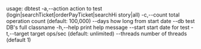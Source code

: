 usage: dbtest
 -a,--action <action>          action to test
                               (login|searchTicket|orderPayTicket|searchHi
                               story|all)
 -c,--count <number>           total operation count (default: 100,000)
    --days <day number>        how long from start date
    --db <classname>           test DB's full classname
 -h,--help                     print help message
    --start <year-month-day>   start date for test
 -t,--target <number>          target ops/sec (default: unlimited)
    --threads <number>         number of threads (default 1)
